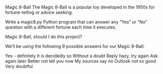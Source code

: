 Magic 8-Ball
The Magic 8-Ball is a popular toy developed in the 1950s for fortune-telling or advice seeking.

Write a magic8.py Python program that can answer any “Yes” or “No” question with a different fortune each time it executes.

Magic 8-Ball, should I do this project?

We’ll be using the following 9 possible answers for our Magic 8-Ball:

Yes - definitely
It is decidedly so
Without a doubt
Reply hazy, try again
Ask again later
Better not tell you now
My sources say no
Outlook not so good
Very doubtful

